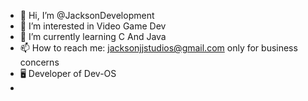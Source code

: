 - 👋 Hi, I’m @JacksonDevelopment
- 👀 I’m interested in Video Game Dev 
- 🌱 I’m currently learning C And Java
- 📫 How to reach me: jacksonjjstudios@gmail.com only for business concerns
- 🖥️ Developer of Dev-OS
- 
 

<!---
JacksonDevelopment/JacksonDevelopment is a ✨ special ✨ repository because its `README.md` (this file) appears on your GitHub profile.
You can click the Preview link to take a look at your changes.
--->
